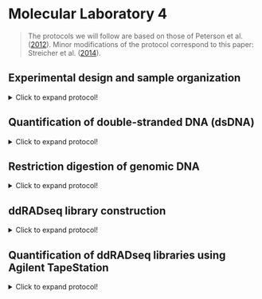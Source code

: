 # Molecular Laboratory 4
>The protocols we will follow are based on those of Peterson et al. ([2012](https://journals.plos.org/plosone/article?id=10.1371/journal.pone.0037135)). Minor modifications of the protocol correspond to this paper: Streicher et al. ([2014](https://onlinelibrary.wiley.com/doi/abs/10.1111/mec.12814)). 

## Experimental design and sample organization

<details>
  <summary>Click to expand protocol!</summary>

>ddRADseq makes use of dual indexes (=barcodes), so we need to plan ahead for how we will process samples. The first barcode is added during the ligation step of the library construction, and the second is added during PCR amplification of the libraries. As such, we can use the same core set of adapters for a small number of individuals, and then use PCR-barcode to greatly increase the number of individuals that can be mulitplexed.  
  
**Materials**

* List of samples to be included in the final pooled RADseq library
* Spreadsheet software


**Protocol**
1. Here is an example from Streicher et al. ([2014](https://onlinelibrary.wiley.com/doi/abs/10.1111/mec.12814)) for how we set up the barcode design. We had 10 unique ddRADseq adapter barcodes and multiple PCR-barcodes. We wanted to include 50 different anurans in the study, so we organised things into five sets of 10, each with a unique PCR barcode.   

Library Pool 1:
  
Sample ID | Adapter Index/Barcode | PCR Index/Barcode
------------ | -------------  | -------------
JAC 23544 | Index 1 (ACTAGG) | Index 1 (ATCACG)
JAC 23564 | Index 2 (GACCAA) | Index 1 (ATCACG)
JAC 29189 | Index 3 (TGTTGG)  | Index 1 (ATCACG)
JAC 23344 | Index 4 (CGAAAC)  | Index 1 (ATCACG)
JAC 23345 | Index 5 (AGCATT) | Index 1 (ATCACG)  
JAC 23346 | Index 6 (CATCTC) | Index 1 (ATCACG)  
JAC 23347 | Index 7 (GTCTAT) | Index 1 (ATCACG)   
JRM 4651 |Index 8 (TGGGAT) | Index 1 (ATCACG)
JHM 1 | Index 9 (TCTGCT) | Index 1 (ATCACG)  
JAC 28298 | Index 10 (AACGGT)  | Index 1 (ATCACG)   
 
Library Pool 2:  

Sample ID | Adapter Index/Barcode | PCR Index/Barcode
------------ | -------------  | -------------
JAC 30108 | Index 1 (ACTAGG) | Index 2 (CGATGT)
JAC 30105 | Index 2 (GACCAA) | Index 2 (CGATGT)
JWS 253 | Index 3 (TGTTGG)  | Index 2 (CGATGT)
JWS 277 | Index 4 (CGAAAC)  | Index 2 (CGATGT)
JWS 292 | Index 5 (AGCATT) | Index 2 (CGATGT) 
JWS 295 | Index 6 (CATCTC) | Index 2 (CGATGT)  
JWS 284 | Index 7 (GTCTAT) | Index 2 (CGATGT)   
JWS 296 |Index 8 (TGGGAT) | Index 2 (CGATGT)
JWS 294 | Index 9 (TCTGCT) | Index 2 (CGATGT)  
JMM 151 | Index 10 (AACGGT)  | Index 2 (CGATGT)   
  
Library Pool 3:  
  
Sample ID | Adapter Index/Barcode | PCR Index/Barcode
------------ | -------------  | -------------
JMM 152 | Index 1 (ACTAGG) | Index 3 (TTAGGC)
TJD 770 | Index 2 (GACCAA) | Index 3 (TTAGGC)
TJD 777 | Index 3 (TGTTGG)  | Index 3 (TTAGGC)
TJD 830 | Index 4 (CGAAAC)  | Index 3 (TTAGGC)
TJD 847 | Index 5 (AGCATT) | Index 3 (TTAGGC)
TJD 877 | Index 6 (CATCTC) | Index 3 (TTAGGC)  
BF 36 | Index 7 (GTCTAT) | Index 3 (TTAGGC))   
BF 58 |Index 8 (TGGGAT) | Index 3 (TTAGGC))
BF 45 | Index 9 (TCTGCT) | Index 3 (TTAGGC)  
BF 53 | Index 10 (AACGGT)  | Index 3 (TTAGGC)     
  
Library Pool 4:  

Sample ID | Adapter Index/Barcode | PCR Index/Barcode
------------ | -------------  | -------------
BF 55 | Index 1 (ACTAGG) | Index 4 (TGACCA)
BF 81 | Index 2 (GACCAA) | Index 4 (TGACCA)
BF 82 | Index 3 (TGTTGG)  | Index 4 (TGACCA)
BF 86 | Index 4 (CGAAAC)  | Index 4 (TGACCA)
BF 88 | Index 5 (AGCATT) | Index 4 (TGACCA)
BF Kitt Peak | Index 6 (CATCTC) | Index 4 (TGACCA) 
MF 3806 | Index 7 (GTCTAT) | Index 4 (TGACCA)  
MF 3811 |Index 8 (TGGGAT) | Index 4 (TGACCA)
MF 4226 | Index 9 (TCTGCT) | Index 4 (TGACCA)  
MF 4395 | Index 10 (AACGGT)  | Index 4 (TGACCA)    
  
Library Pool 5:
  
Sample ID | Adapter Index/Barcode | PCR Index/Barcode
------------ | -------------  | -------------
MF 4398 | Index 1 (ACTAGG) | Index 5 (ACAGTG)
MF 5085 | Index 2 (GACCAA) | Index 5 (ACAGTG)
MF 6101 | Index 3 (TGTTGG)  | Index 5 (ACAGTG)
MF 6115 | Index 4 (CGAAAC)  | Index 5 (ACAGTG)
MF 6203 | Index 5 (AGCATT) | Index 5 (ACAGTG)
MF 6205 | Index 6 (CATCTC) | Index 5 (ACAGTG)
MVZ 226838 | Index 7 (GTCTAT) | Index 5 (ACAGTG) 
MVZ 226839 |Index 8 (TGGGAT) | Index 5 (ACAGTG)
JAC 30517 | Index 9 (TCTGCT) | Index 5 (ACAGTG)  
ENS 9494 | Index 10 (AACGGT)  | Index 5 (ACAGTG)   

2. This allowed us to ultimately pool together all 50 samples and then bioinformatically sort the data once it was returned from the Illumina.  

</details>

## Quantification of double-stranded DNA (dsDNA)  

<details>
  <summary>Click to expand protocol!</summary>

>Here we will quantify DNA extracts using a fluorometer. This is important because only double-stranded DNAs will be used in the NGS library preparations. 

**Materials**
  
* Extracted DNA from ten samples  
* Qubit HS dsDNA reagent kit
  * HS Buffer
  * Fluorecent Dye
  * Size Standard 1
  * Size Standard 2
* Qubit fluorometer
* Crystal-clear Axygen microcentrifuge tubes

**Protocol**  
>This protocol is written for use with 1 uL of DNA extract. For samples that are likely to have very little dsDNA, it can be modified so that more template is used. 

1. First we need to make a Master Mix from the Qubit reagents. For each sample (+ the two size standards) we need to combine 1 uL of Dye with 199 uL of buffer. 
>In our case this means we add 10 uL of dye with 1990 uL of buffer

2. Add 190 uL of Master Mix to two Axygen tubes (these will be used for the Size Standard DNA).

3. Add 10 uL of Size Standard 1 to the first Axygen tube.
  
4. Add 10 uL of Size Standard 2 to the second Axygen tube. 
  
5. Add 199 uL of Master Mix to ten Axygen tubes (these will be used for the sample DNA).
  
6. To each of the ten sample tubes, add 1 uL of your DNA extract from each sample. 
>At this point, you should have seven tubes, each with 200 uL of liquid in them (two size standards and ten samples). 

7. Vortex each of the tubes and then spin down using a lab bench mini-centrifuge. Allow to sit at room temperature for 5 mins. 
  
8. Turn on the Qubit fluorometer. Select the appropriate assay kit from the home menu. 
  
9. Follow the instructions for inserting the size standards. 
  
10. Once calibrated, conduct a reading on each of the DNA extract samples and note the concentrations (in ng/uL) 
>Note: In order to get the concentrations in ng/uL format, you may need to modify the units on the Qubit fluorometer. 
  
11. These concentrations will be used to determine how many uL of DNA extract we use for the start of our library preparation protocol in the next module. 

12. Discard the used Axygen tubes at the end of the laboratory session. 
  
</details>

## Restriction digestion of genomic DNA

<details>
  <summary>Click to expand protocol!</summary>

**Materials**

* T4 DNA Ligase
* SbFI-HF (NEB)
* Msp-I (NEB)
* Qubit flourometer
* Extracted DNA from samples 
* Nuclease-free water
* Magnetic tube rack


**Protocol**
  
1. Using fresh DNA extractions, we are now going to prepare the DNA for ddRADseq library construction. First, we need to prepare 200 ng from the example DNA extractions and then adjust the volumes with water so that all samples have 50 uL for the fragmentation step. I use a spreadsheet with four columns, similar to the method introduced in [Unit 2](https://github.com/nhm-herpetology/museum-NGS-training/tree/main/Unit_02/Molecular_Lab), to do this: 
  
Sample ID | Qubit concentration (ng/uL)  | uL needed for 200 ng | uL of water to add
------------ | -------------  | ------------- | -------------
Sample 1 | 10.0 | 20.0  | 30.0
Sample 2 | 18.5  | 10.8 | 39.2
Sample 3 | 33.2  | 6.0 | 44.0
Sample 4 | 80.0  | 2.5  | 47.5  
 
> The third column is 200 divided by the second column value and the fourth column is 50 minus the third column value
  
 2. For each digestion combine the following in 0.2 mL PCR tubes: 
  * 6 uL NEB Buffer 4
  * 0.2 uL SbFI-HF enzyme
  * 1 uL MspI enzyme
  * 2.8 uL nuclease-free water
  * 50 uL of DNA extraction + nuclease-free water (200 ng of extracted dsDNA)
  
 3. Vortex and spin down the tubes. Now place the samples at 37 C for 6 hours.
 > The restriction digestion of your genomic DNA is now taking place.
  
</details>

## ddRADseq library construction

<details>
  <summary>Click to expand protocol!</summary>

>This protocol is based on the Peterson et al. [2012](https://journals.plos.org/plosone/article?id=10.1371/journal.pone.0037135) protocol. You can download a copy of the protovol [here](https://ndownloader.figstatic.com/files/327801). 

**Materials**

* T4 DNA Ligase
* Adapter Oligonuclotides
* NEB Phusion polymerase
* Illumina TruSeq primers
* Nuclease-free water
* Magnetic tube rack

**Protocol**
1. We will be making our own adapters for this protocol and we need to make our own annealing buffer to combine our custom oligonucleotides in. THe recipe for the Annealing buffer stock (10X) is:
   * 100 mM Tris HCl, pH 8
   * 500 mM NaCl
   * 10 mM EDTA
>We can get these concentrations if we add...
  
2. After we have made our Annealing Buffer, we will need to rehydrate the oligos as they come from Sigma Aldrich. There will be a sheet with the amount of nuclease-free water to add to each tube. Each adapter is comprised of a set of oligos that look like this: 
  
P1.1_ACTAGG_1  ACACTCTTTCCCTACACGACGCTCTTCCGATCTNNNNNNNNACTAGGTGC*A
P1.2_ACTAGG_1  CCTAGTNNNNNNNNAGATCGGAAGAGCGTCGTGTAGGGAAAGAGTGT  

MspI_P2.1    GTGACTGGAGTTCAGACGTGTGCTCTTCCGATCT
MspI_P2.2    CGAGATCGGAAGAGCGAGAACAA
  
>P1 oligos are for the SbfI cutsites and P2 oligos are for the MspI cutsites.   
  
</details>

## Quantification of ddRADseq libraries using Agilent TapeStation

<details>
  <summary>Click to expand protocol!</summary>

  >We will now find out if each of the enrichment on each of our ten sample pools was successful using the Agilent TapeStation. 

**Materials**

* PCR-enriched RADseq libraries
* Agilent TapeStation
* Agilent D1000 Tape cartridge
* Agilent D1000 Sample Buffer
* Agilent D1000 Ladder
* TapeStation vortex (IKA)
* TapeStation loading tubes
* TapeStation pippette tips and pippetter

**Protocol**
>This is taken (more or less) directly from the Agilent TapeStation D1000 [protocol](https://www.agilent.com/cs/library/usermanuals/public/ScreenTape_D1000_QG.pdf)  
  
1. Turn on TapeStation System and connected computer. 

2. Launch the TapeStation Controller Software (icon on desktop)
  
3. Load D1000 ScreenTape into device and loading tips
  
4. Allow reagents (Buffer and Ladder) to sit at room temperature for 30 minutes prior to use. 
  
5. Vortex Buffer and spin down before use. 
  
6. Mix 3 uL Buffer with 1 uL Ladder in a clean TapeStation tube. 
  
7. Mix 3 uL Buffer with 1 uL enriched capture Library
  
8. Spin ladder and sample down in a mini-centrifuge. 
  
9. Vortex using IKA vortexer at 2000 rpm for 1 minute. 
  
10. Again, spin ladder and sample down in a mini-centrifuge.
  
11. Load samples into the TapeStation instrument.
  
12. Select the required samples on the TapeStation Controller. 
  
13. Click 'Start' and specify a filename with which to save results. 
  
14. If there is evidence that all of the sub-libraries have worked, proceed to step 15. 
  
15. We will now pool the sub-libraries to make your final ddRADseq libray for sequencing. 
  
</details>

